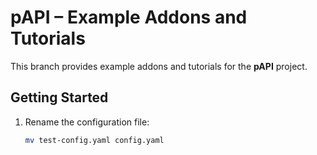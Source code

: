 # pAPI – Example Addons and Tutorials

This branch provides example addons and tutorials for the **pAPI** project.

## Getting Started

1. Rename the configuration file:

   ```bash
   mv test-config.yaml config.yaml
